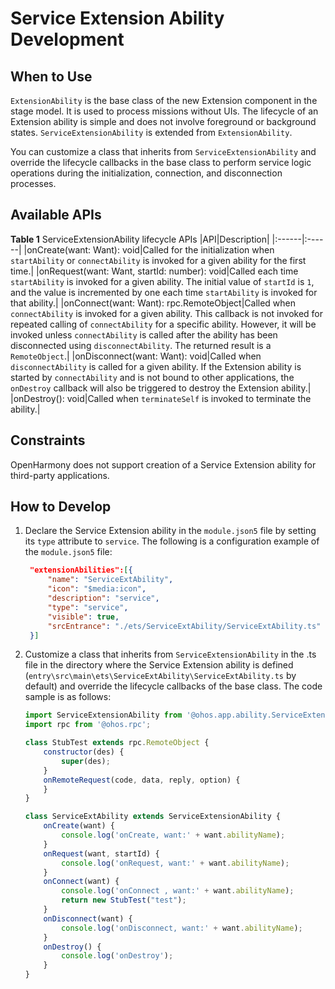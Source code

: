# Service Extension Ability Development

## When to Use
`ExtensionAbility` is the base class of the new Extension component in the stage model. It is used to process missions without UIs. The lifecycle of an Extension ability is simple and does not involve foreground or background states. `ServiceExtensionAbility` is extended from `ExtensionAbility`.

You can customize a class that inherits from `ServiceExtensionAbility` and override the lifecycle callbacks in the base class to perform service logic operations during the initialization, connection, and disconnection processes.

## Available APIs

**Table 1** ServiceExtensionAbility lifecycle APIs
|API|Description|
|:------|:------|
|onCreate(want: Want): void|Called for the initialization when `startAbility` or `connectAbility` is invoked for a given ability for the first time.|
|onRequest(want: Want, startId: number): void|Called each time `startAbility` is invoked for a given ability. The initial value of `startId` is `1`, and the value is incremented by one each time `startAbility` is invoked for that ability.|
|onConnect(want: Want): rpc.RemoteObject|Called when `connectAbility` is invoked for a given ability. This callback is not invoked for repeated calling of `connectAbility` for a specific ability. However, it will be invoked unless `connectAbility` is called after the ability has been disconnected using `disconnectAbility`. The returned result is a `RemoteObject`.|
|onDisconnect(want: Want): void|Called when `disconnectAbility` is called for a given ability. If the Extension ability is started by `connectAbility` and is not bound to other applications, the `onDestroy` callback will also be triggered to destroy the Extension ability.|
|onDestroy(): void|Called when `terminateSelf` is invoked to terminate the ability.|


## Constraints

OpenHarmony does not support creation of a Service Extension ability for third-party applications.


## How to Develop

1. Declare the Service Extension ability in the `module.json5` file by setting its `type` attribute to `service`. The following is a configuration example of the `module.json5` file:


   ```json
    "extensionAbilities":[{
        "name": "ServiceExtAbility",
        "icon": "$media:icon",
        "description": "service",
        "type": "service",
        "visible": true,
        "srcEntrance": "./ets/ServiceExtAbility/ServiceExtAbility.ts"
    }]
   ```


2. Customize a class that inherits from `ServiceExtensionAbility` in the .ts file in the directory where the Service Extension ability is defined (`entry\src\main\ets\ServiceExtAbility\ServiceExtAbility.ts` by default) and override the lifecycle callbacks of the base class. The code sample is as follows:

    ```js
    import ServiceExtensionAbility from '@ohos.app.ability.ServiceExtensionAbility';
    import rpc from '@ohos.rpc';
    
    class StubTest extends rpc.RemoteObject {
        constructor(des) {
            super(des);
        }
        onRemoteRequest(code, data, reply, option) {
        }
    }
    
    class ServiceExtAbility extends ServiceExtensionAbility {
        onCreate(want) {
            console.log('onCreate, want:' + want.abilityName);
        }
        onRequest(want, startId) {
            console.log('onRequest, want:' + want.abilityName);
        }
        onConnect(want) {
            console.log('onConnect , want:' + want.abilityName);
            return new StubTest("test");
        }
        onDisconnect(want) {
            console.log('onDisconnect, want:' + want.abilityName);
        }
        onDestroy() {
            console.log('onDestroy');
        }
    }
    ```

